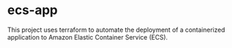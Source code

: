 # ecs-app
This project uses terraform to automate the deployment of a containerized application to Amazon Elastic Container Service (ECS).

